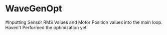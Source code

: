 # WaveGenOpt
#Inputting Sensor RMS Values and Motor Position values into the main loop. Haven't Performed the optimization yet.
